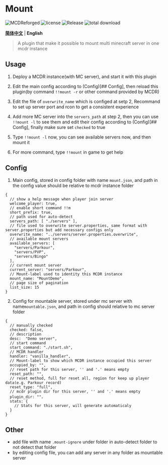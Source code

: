 # Mount

![MCDReforged](https://img.shields.io/badge/dynamic/json?label=MCDReforged&query=dependencies.mcdreforged&url=https%3A%2F%2Fraw.githubusercontent.com%2FFAS-Server%2FMount%2Fmaster%2Fmcdreforged.plugin.json&style=plastic)
![license](https://img.shields.io/github/license/FAS-Server/Mount?style=plastic)
![Release](https://img.shields.io/github/v/release/FAS-Server/Mount?style=plastic)
![total download](https://img.shields.io/github/downloads/FAS-Server/Mount/total?label=total%20download&style=plastic)

**[简体中文](README.md)** | **English**

> A plugin that make it possible to mount multi minecraft server in one mcdr instance

## Usage

1. Deploy a MCDR instance(with MC server), and start it with this plugin

2. Edit the main config according to (Config)[## Config], then reload this plugin(by command `!!mount -r` or other command provided by MCDR)

3. Edit the file of `overwrite_name` which is configed at setp 2, Recommand to set up server port and rcon to get a consistent experience 

4. Add more MC server into the `servers_path` at step 2, then you can use `!!mount -l` to see them and edit their config according to (Config)[## Config], finally make sure set `checked` to true

5. Type `!!mount -l` now, you can see available servers now, and then mount it

6. For more command, type `!!mount` in game to get help

## Config
1. Main config, stored in config folder with name `mount.json`, and path in the config value should be relative to mcdr instance folder
```json5
{
  // show a help message when player join server
  welcome_player: true,
  // enable short command !!m
  short_prefix: true,
  // path used for auto-detect
  servers_path: [ "./servers" ],
  // file used to overwrite server.properties, same format with server.properties but add necessary configs only
  overwrite_name: "../servers/server.properties.overwrite",
  // available mount servers
  available_servers: [
    "servers/Parkour",
    "servers/PVP",
    "servers/Bingo"
  ],
  // current mount server
  current_server: "servers/Parkour",
  // Mount-label used to identity this MCDR instance
  mount_name: "MountDemo",
  // page size of pagination
  list_size: 15
}
```
2. Config for mountable server, stored under mc server with name`mountable.json`, and path in config should relative to mc server folder
```json5
{
  // manually checked
  checked: false,
  // description
  desc:  "Demo server",
  // start command
  start_command: "./start.sh",
  // MCDR handler
  handler: "vanilla_handler",
  // Mount-label to show which MCDR instance occupied this server
  occupied_by: "",
  // reset path for this server, '' and '.' means empty
  reset_path: "",
  // reset method, full for reset all, region for keep up player data(e.g. Parkour record)
  reset_type: "full",
  // mcdr plugin dir for this server, '' and '.' means empty
  plugin_dir: ""，
  stats: {
    // Stats for this server, will generate automaticaly
  }
}
```
## Other
- add file with name `.mount-ignore` under folder in auto-detect folder to not detect that folder
- by editing config file, you can add any server in any folder as mountable server